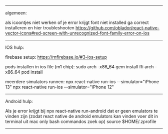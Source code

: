 ----------------
algemeen:

als icoontjes niet werken of je error krijgt font niet installed
ga correct installeren en hier troubleshooten
https://github.com/oblador/react-native-vector-icons#red-screen-with-unrecognized-font-family-error-on-ios

----------------
IOS hulp:

firebase setup:
https://rnfirebase.io/#3-ios-setup

pods installen in ios file (m1 chip):
sudo arch -x86_64 gem install ffi
arch -x86_64 pod install         

meerdere simulators runnen:
npx react-native run-ios --simulator="iPhone 13"
npx react-native run-ios --simulator="iPhone 12"

---------------
Android hulp:

Als je error krijgt bij npx react-native run-android dat er geen emulators te vinden zijn
(zodat react native de android emulators kan vinden voer dit in terminal uit mac only bash commandos zoek op)
source $HOME/.zprofile    

--------------